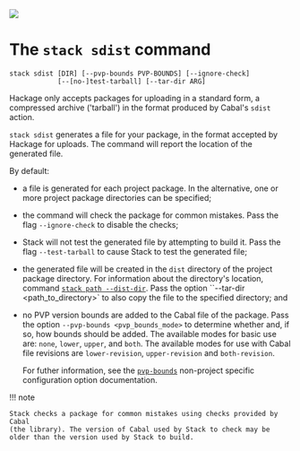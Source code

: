 <div class="hidden-warning"><a href="https://docs.haskellstack.org/"><img src="https://cdn.jsdelivr.net/gh/commercialhaskell/stack/doc/img/hidden-warning.svg"></a></div>

# The `stack sdist` command

~~~text
stack sdist [DIR] [--pvp-bounds PVP-BOUNDS] [--ignore-check]
            [--[no-]test-tarball] [--tar-dir ARG]
~~~

Hackage only accepts packages for uploading in a standard form, a compressed
archive ('tarball') in the format produced by Cabal's `sdist` action.

`stack sdist` generates a file for your package, in the format accepted by
Hackage for uploads. The command will report the location of the generated file.

By default:

*   a file is generated for each project package. In the alternative, one or
    more project package directories can be specified;

*   the command will check the package for common mistakes. Pass the flag
    `--ignore-check` to disable the checks;

*   Stack will not test the generated file by attempting to build it. Pass the
    flag `--test-tarball` to cause Stack to test the generated file;

*   the generated file will be created in the `dist` directory of the project
    package directory. For information about the directory's location, command
    [`stack path --dist-dir`](path_command.md). Pass the option
    ``--tar-dir <path_to_directory>` to also copy the file to the specified
    directory; and

*   no PVP version bounds are added to the Cabal file of the package. Pass the
    option `--pvp-bounds <pvp_bounds_mode>` to determine whether and, if so,
    how bounds should be added. The available modes for basic use are: `none`,
    `lower`, `upper`, and `both`. The available modes for use with Cabal file
    revisions are `lower-revision`, `upper-revision` and `both-revision`.

    For futher information, see the
    [`pvp-bounds`](../configure/yaml/non-project.md#pvp-bounds) non-project
    specific configuration option documentation.

!!! note

    Stack checks a package for common mistakes using checks provided by Cabal
    (the library). The version of Cabal used by Stack to check may be
    older than the version used by Stack to build.

